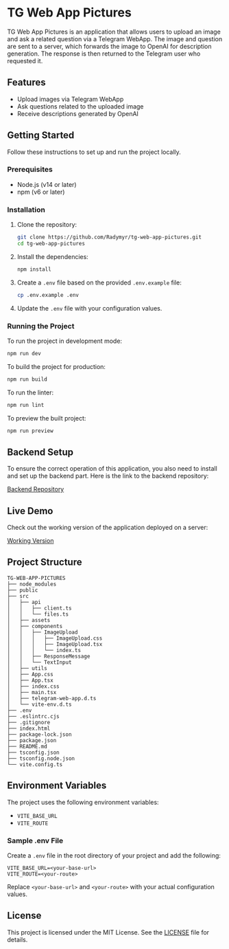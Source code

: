 # TG Web App Pictures

TG Web App Pictures is an application that allows users to upload an image and ask a related question via a Telegram WebApp. The image and question are sent to a server, which forwards the image to OpenAI for description generation. The response is then returned to the Telegram user who requested it.

## Features

- Upload images via Telegram WebApp
- Ask questions related to the uploaded image
- Receive descriptions generated by OpenAI

## Getting Started

Follow these instructions to set up and run the project locally.

### Prerequisites

- Node.js (v14 or later)
- npm (v6 or later)

### Installation

1. Clone the repository:
   ```sh
   git clone https://github.com/Radymyr/tg-web-app-pictures.git
   cd tg-web-app-pictures
   ```

2. Install the dependencies:

   ```sh
   npm install
   ```

3. Create a `.env` file based on the provided `.env.example` file:

   ```sh
   cp .env.example .env
   ```

4. Update the `.env` file with your configuration values.

### Running the Project

To run the project in development mode:

```sh
npm run dev
```

To build the project for production:

```sh
npm run build
```

To run the linter:

```sh
npm run lint
```

To preview the built project:

```sh
npm run preview
```

## Backend Setup

To ensure the correct operation of this application, you also need to install and set up the backend part. Here is the link to the backend repository:

[Backend Repository](https://github.com/Radymyr/tg-web-app-pictures-back)

## Live Demo

Check out the working version of the application deployed on a server:

[Working Version](https://t.me/describingPictures_bot)

## Project Structure

```
TG-WEB-APP-PICTURES
├── node_modules
├── public
├── src
│   ├── api
│   │   ├── client.ts
│   │   └── files.ts
│   ├── assets
│   ├── components
│   │   ├── ImageUpload
│   │   │   ├── ImageUpload.css
│   │   │   ├── ImageUpload.tsx
│   │   │   └── index.ts
│   │   ├── ResponseMessage
│   │   └── TextInput
│   ├── utils
│   ├── App.css
│   ├── App.tsx
│   ├── index.css
│   ├── main.tsx
│   ├── telegram-web-app.d.ts
│   └── vite-env.d.ts
├── .env
├── .eslintrc.cjs
├── .gitignore
├── index.html
├── package-lock.json
├── package.json
├── README.md
├── tsconfig.json
├── tsconfig.node.json
└── vite.config.ts
```

## Environment Variables

The project uses the following environment variables:

- `VITE_BASE_URL`
- `VITE_ROUTE`

### Sample .env File

Create a `.env` file in the root directory of your project and add the following:

```env
VITE_BASE_URL=<your-base-url>
VITE_ROUTE=<your-route>
```

Replace `<your-base-url>` and `<your-route>` with your actual configuration values.

## License

This project is licensed under the MIT License. See the [LICENSE](LICENSE) file for details.
